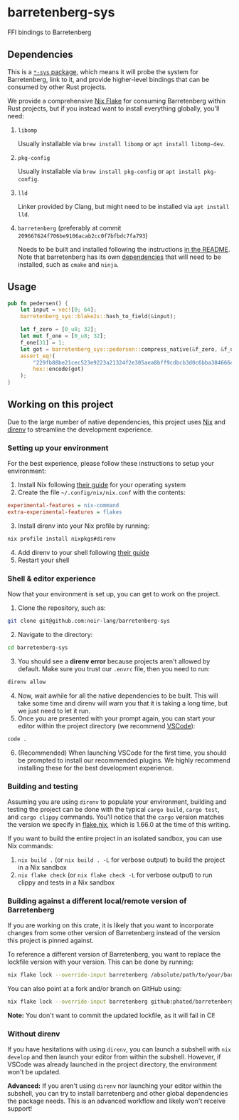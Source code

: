 # barretenberg-sys

FFI bindings to Barretenberg

## Dependencies

This is a [`*-sys` package](https://doc.rust-lang.org/cargo/reference/build-scripts.html#-sys-packages), which means it will
probe the system for Barretenberg, link to it, and provide higher-level bindings that can be consumed by other Rust projects.

We provide a comprehensive [Nix Flake](./flake.nix) for consuming Barretenberg within Rust projects, but if you instead want
to install everything globally, you'll need:

1. `libomp`

    Usually installable via `brew install libomp` or `apt install libomp-dev`.

2. `pkg-config`

    Usually installable via `brew install pkg-config` or `apt install pkg-config`.

3. `lld`

    Linker provided by Clang, but might need to be installed via `apt install lld`.

4. `barretenberg` (preferably at commit `209667624f706be9106acab2cc0f7bfbdc7fa793`)

    Needs to be built and installed following the instructions [in the README](https://github.com/AztecProtocol/barretenberg#getting-started). Note that barretenberg has its own [dependencies](https://github.com/AztecProtocol/barretenberg#dependencies) that will need to be installed, such as `cmake` and `ninja`.

## Usage

```rust
pub fn pedersen() {
    let input = vec![0; 64];
    barretenberg_sys::blake2s::hash_to_field(&input);

    let f_zero = [0_u8; 32];
    let mut f_one = [0_u8; 32];
    f_one[31] = 1;
    let got = barretenberg_sys::pedersen::compress_native(&f_zero, &f_one);
    assert_eq!(
        "229fb88be21cec523e9223a21324f2e305aea8bff9cdbcb3d0c6bba384666ea1",
        hex::encode(got)
    );
}
```

## Working on this project

Due to the large number of native dependencies, this project uses [Nix](https://nixos.org/) and [direnv](https://direnv.net/) to streamline the development experience.

### Setting up your environment

For the best experience, please follow these instructions to setup your environment:
1. Install Nix following [their guide](https://nixos.org/download.html) for your operating system
2. Create the file `~/.config/nix/nix.conf` with the contents:
```ini
experimental-features = nix-command
extra-experimental-features = flakes
```
3. Install direnv into your Nix profile by running:
```sh
nix profile install nixpkgs#direnv
```
4. Add direnv to your shell following [their guide](https://direnv.net/docs/hook.html)
5. Restart your shell

### Shell & editor experience

Now that your environment is set up, you can get to work on the project.

1. Clone the repository, such as:
```sh
git clone git@github.com:noir-lang/barretenberg-sys
```
2. Navigate to the directory:
```sh
cd barretenberg-sys
```
3. You should see a __direnv error__ because projects aren't allowed by default. Make sure you trust our `.envrc` file, then you need to run:
```sh
direnv allow
```
4. Now, wait awhile for all the native dependencies to be built. This will take some time and direnv will warn you that it is taking a long time, but we just need to let it run.
5. Once you are presented with your prompt again, you can start your editor within the project directory (we recommend [VSCode](https://code.visualstudio.com/)):
```sh
code .
```
6. (Recommended) When launching VSCode for the first time, you should be prompted to install our recommended plugins. We highly recommend installing these for the best development experience.

### Building and testing

Assuming you are using `direnv` to populate your environment, building and testing the project can be done
with the typical `cargo build`, `cargo test`, and `cargo clippy` commands. You'll notice that the `cargo` version matches the version we specify in [flake.nix](./flake.nix), which is 1.66.0 at the time of this writing.

If you want to build the entire project in an isolated sandbox, you can use Nix commands:
1. `nix build .` (or `nix build . -L` for verbose output) to build the project in a Nix sandbox
2. `nix flake check` (or `nix flake check -L` for verbose output) to run clippy and tests in a Nix sandbox

### Building against a different local/remote version of Barretenberg

If you are working on this crate, it is likely that you want to incorporate changes from some other version of Barretenberg
instead of the version this project is pinned against.

To reference a different version of Barretenberg, you want to replace the lockfile version with your version. This can be done
by running:

```sh
nix flake lock --override-input barretenberg /absolute/path/to/your/barretenberg
```

You can also point at a fork and/or branch on GitHub using:

```sh
nix flake lock --override-input barretenberg github:phated/barretenberg/mybranch
```

__Note:__ You don't want to commit the updated lockfile, as it will fail in CI!

### Without direnv

If you have hesitations with using `direnv`, you can launch a subshell with `nix develop` and then launch your editor
from within the subshell. However, if VSCode was already launched in the project directory, the environment won't be updated.

__Advanced:__ If you aren't using `direnv` nor launching your editor within the subshell, you can try to install barretenberg and other global dependencies the package needs. This is an advanced workflow and likely won't receive support!
